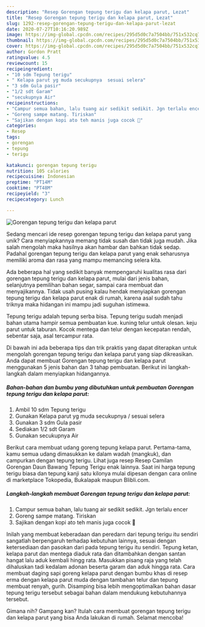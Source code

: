 ```yaml
---
description: "Resep Gorengan tepung terigu dan kelapa parut, Lezat"
title: "Resep Gorengan tepung terigu dan kelapa parut, Lezat"
slug: 1292-resep-gorengan-tepung-terigu-dan-kelapa-parut-lezat
date: 2020-07-27T10:16:20.989Z
image: https://img-global.cpcdn.com/recipes/295d5d0c7a7504bb/751x532cq70/gorengan-tepung-terigu-dan-kelapa-parut-foto-resep-utama.jpg
thumbnail: https://img-global.cpcdn.com/recipes/295d5d0c7a7504bb/751x532cq70/gorengan-tepung-terigu-dan-kelapa-parut-foto-resep-utama.jpg
cover: https://img-global.cpcdn.com/recipes/295d5d0c7a7504bb/751x532cq70/gorengan-tepung-terigu-dan-kelapa-parut-foto-resep-utama.jpg
author: Gordon Pratt
ratingvalue: 4.5
reviewcount: 15
recipeingredient:
- "10 sdm Tepung terigu"
- " Kelapa parut yg muda secukupnya  sesuai selera"
- "3 sdm Gula pasir"
- "1/2 sdt Garam"
- "secukupnya Air"
recipeinstructions:
- "Campur semua bahan, lalu tuang air sedikit sedikit. Jgn terlalu encer"
- "Goreng sampe matang. Tiriskan"
- "Sajikan dengan kopi ato teh manis juga cocok 🥰"
categories:
- Resep
tags:
- gorengan
- tepung
- terigu

katakunci: gorengan tepung terigu 
nutrition: 105 calories
recipecuisine: Indonesian
preptime: "PT14M"
cooktime: "PT48M"
recipeyield: "3"
recipecategory: Lunch

---
```



![Gorengan tepung terigu dan kelapa parut](https://img-global.cpcdn.com/recipes/295d5d0c7a7504bb/751x532cq70/gorengan-tepung-terigu-dan-kelapa-parut-foto-resep-utama.jpg)

Sedang mencari ide resep gorengan tepung terigu dan kelapa parut yang unik? Cara menyiapkannya memang tidak susah dan tidak juga mudah. Jika salah mengolah maka hasilnya akan hambar dan bahkan tidak sedap. Padahal gorengan tepung terigu dan kelapa parut yang enak seharusnya memiliki aroma dan rasa yang mampu memancing selera kita.

Ada beberapa hal yang sedikit banyak mempengaruhi kualitas rasa dari gorengan tepung terigu dan kelapa parut, mulai dari jenis bahan, selanjutnya pemilihan bahan segar, sampai cara membuat dan menyajikannya. Tidak usah pusing kalau hendak menyiapkan gorengan tepung terigu dan kelapa parut enak di rumah, karena asal sudah tahu triknya maka hidangan ini mampu jadi suguhan istimewa.

Tepung terigu adalah tepung serba bisa. Tepung terigu sudah menjadi bahan utama hampir semua pembuatan kue. kuning telur untuk olesan. keju parut untuk taburan. Kocok mentega dan telur dengan kecepatan rendah, sebentar saja, asal tercampur rata.


Di bawah ini ada beberapa tips dan trik praktis yang dapat diterapkan untuk mengolah gorengan tepung terigu dan kelapa parut yang siap dikreasikan. Anda dapat membuat Gorengan tepung terigu dan kelapa parut menggunakan 5 jenis bahan dan 3 tahap pembuatan. Berikut ini langkah-langkah dalam menyiapkan hidangannya.

<!--inarticleads1-->

##### Bahan-bahan dan bumbu yang dibutuhkan untuk pembuatan Gorengan tepung terigu dan kelapa parut:

1. Ambil 10 sdm Tepung terigu
1. Gunakan  Kelapa parut yg muda secukupnya / sesuai selera
1. Gunakan 3 sdm Gula pasir
1. Sediakan 1/2 sdt Garam
1. Gunakan secukupnya Air


Berikut cara membuat udang goreng tepung kelapa parut. Pertama-tama, kamu semua udang dimasukkan ke dalam wadah (mangkuk), dan campurkan dengan tepung terigu. Lihat juga resep Resep Camilan Gorengan Daun Bawang Tepung Terigu enak lainnya. Saat ini harga tepung terigu biasa dan tepung kanji satu kilonya mulai dipesan dengan cara online di marketplace Tokopedia, Bukalapak maupun Blibli.com. 

<!--inarticleads2-->

##### Langkah-langkah membuat Gorengan tepung terigu dan kelapa parut:

1. Campur semua bahan, lalu tuang air sedikit sedikit. Jgn terlalu encer
1. Goreng sampe matang. Tiriskan
1. Sajikan dengan kopi ato teh manis juga cocok 🥰


Inilah yang membuat keberadaan dan peredarn dari tepung terigu itu sendiri sangatlah berpengaruh terhadap kebutuhan lainnya, sesuai dengan ketersediaan dan pasokan dari pada tepung terigu itu sendiri. Tepung ketan, kelapa parut dan mentega diaduk rata dan ditambahkan dengan santan hangat lalu aduk kembali hingg rata. Masukkan pisang raja yang telah dihaluskan tadi kedalam adonan beserta garam dan aduk hingga rata. Cara membuat daging sapi goreng kelapa parut dengan bumbu khas di resep erma dengan kelapa parut muda dengan tambahan telur dan tepung membuat renyah, gurih. Disamping bisa lebih mengoptimalkan bahan dasar tepung terigu tersebut sebagai bahan dalam mendukung kebutuhannya tersebut. 

Gimana nih? Gampang kan? Itulah cara membuat gorengan tepung terigu dan kelapa parut yang bisa Anda lakukan di rumah. Selamat mencoba!
